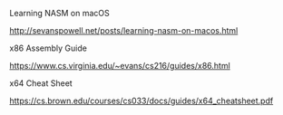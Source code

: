 

Learning NASM on macOS

http://sevanspowell.net/posts/learning-nasm-on-macos.html

x86 Assembly Guide

https://www.cs.virginia.edu/~evans/cs216/guides/x86.html

x64 Cheat Sheet

https://cs.brown.edu/courses/cs033/docs/guides/x64_cheatsheet.pdf